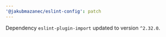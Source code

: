 ```yaml
---
'@jakubmazanec/eslint-config': patch
---
```

Dependency `eslint-plugin-import` updated to version `^2.32.0`.
